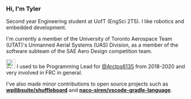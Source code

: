 ### Hi, I'm Tyler
Second year Engineering student at UofT (EngSci 2T5). I like robotics and embedded development.

I'm currently a member of the University of Toronto Aerospace Team (UTAT)'s Unmanned Aerial Systems (UAS) Division, as a member of the software subteam of the SAE Aero Design competition team.

<img src="https://upload.wikimedia.org/wikipedia/en/thumb/a/a2/FIRST_Logo.svg/1200px-FIRST_Logo.svg.png" alt="FIRST Logo" width="25px"> I used to be Programming Lead for [@Arctos6135](https://github.com/Arctos6135/) from 2018-2020 and very involved in FRC in general.

I've also made minor contributions to open source projects such as [**wpilibsuite/shuffleboard**](https://github.com/wpilibsuite/shuffleboard) and [**naco-siren/vscode-gradle-language**](https://github.com/naco-siren/vscode-gradle-language).
 

